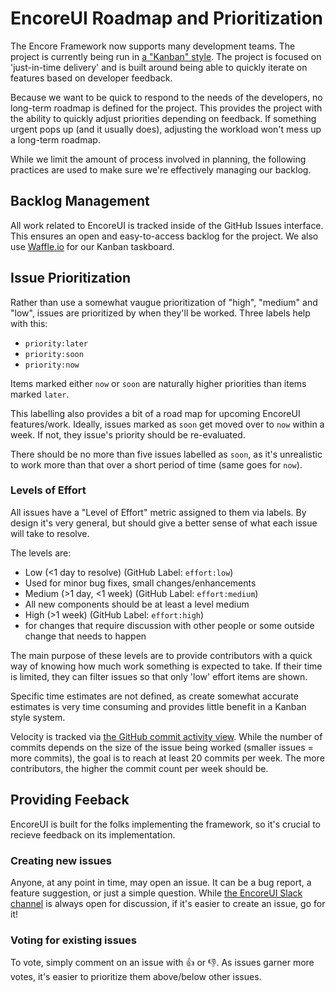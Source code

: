 # EncoreUI Roadmap and Prioritization

The Encore Framework now supports many development teams. The project is currently being run in [a "Kanban" style](http://en.wikipedia.org/wiki/Kanban_(development)). The project is focused on 'just-in-time delivery' and is built around being able to quickly iterate on features based on developer feedback.

Because we want to be quick to respond to the needs of the developers, no long-term roadmap is defined for the project. This provides the project with the ability to quickly adjust priorities depending on feedback. If something urgent pops up (and it usually does), adjusting the workload won't mess up a long-term roadmap.

While we limit the amount of process involved in planning, the following practices are used to make sure we're effectively managing our backlog.

## Backlog Management

All work related to EncoreUI is tracked inside of the GitHub Issues interface. This ensures an open and easy-to-access backlog for the project. We also use [Waffle.io](https://waffle.io/rackerlabs/encore-ui) for our Kanban taskboard.

## Issue Prioritization

Rather than use a somewhat vaugue prioritization of "high", "medium" and "low", issues are prioritized by when they'll be worked. Three labels help with this:

- `priority:later`
- `priority:soon`
- `priority:now`

Items marked either `now` or `soon` are naturally higher priorities than items marked `later`.

This labelling also provides a bit of a road map for upcoming EncoreUI features/work. Ideally, issues marked as `soon` get moved over to `now` within a week. If not, they issue's priority should be re-evaluated.

There should be no more than five issues labelled as `soon`, as it's unrealistic to work more than that over a short period of time (same goes for `now`).

### Levels of Effort

All issues have a "Level of Effort" metric assigned to them via labels. By design it's very general, but should give a better sense of what each issue will take to resolve.

The levels are:
- Low (<1 day to resolve) (GitHub Label: `effort:low`)
 - Used for minor bug fixes, small changes/enhancements
- Medium (>1 day, <1 week) (GitHub Label: `effort:medium`)
 - All new components should be at least a level medium
- High (>1 week) (GitHub Label: `effort:high`)
 - for changes that require discussion with other people or some outside change that needs to happen

The main purpose of these levels are to provide contributors with a quick way of knowing how much work something is expected to take. If their time is limited, they can filter issues so that only 'low' effort items are shown.

Specific time estimates are not defined, as create somewhat accurate estimates is very time consuming and provides little benefit in a Kanban style system.

Velocity is tracked via [the GitHub commit activity view](https://github.com/rackerlabs/encore-ui/graphs/commit-activity). While the number of commits depends on the size of the issue being worked (smaller issues = more commits), the goal is to reach at least 20 commits per week. The more contributors, the higher the commit count per week should be.

## Providing Feeback

EncoreUI is built for the folks implementing the framework, so it's crucial to recieve feedback on its implementation.

### Creating new issues

Anyone, at any point in time, may open an issue. It can be a bug report, a feature suggestion, or just a simple question. While [the EncoreUI Slack channel](https://rx-encore.slack.com/messages/framework/) is always open for discussion, if it's easier to create an issue, go for it!

### Voting for existing issues

To vote, simply comment on an issue with :+1: or :-1:. As issues garner more votes, it's easier to prioritize them above/below other issues.
